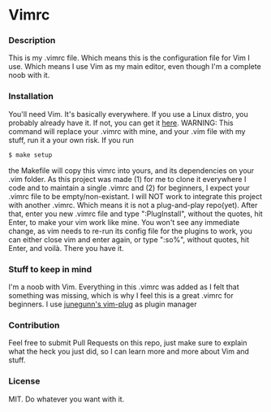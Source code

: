 # Vimrc

### Description

This is my .vimrc file. Which means this is the configuration file for Vim I use. Which means I use Vim as my main editor, even though I'm a complete noob with it.

### Installation

You'll need Vim. It's basically everywhere. If you use a Linux distro, you probably already have it. If not, you can get it [here](http://www.vim.org/download.php).
WARNING: This command will replace your .vimrc with mine, and your .vim file with my stuff, run it a your own risk.
If you run
```sh
$ make setup
```
the Makefile will copy this vimrc into yours, and its dependencies on your .vim folder. As this project was made (1) for me to clone it everywhere I code and to maintain a single .vimrc and (2) for beginners, I expect your .vimrc file to be empty/non-existant. I will NOT work to integrate this project with another .vimrc. Which means it is not a plug-and-play repo(yet).
After that, enter you new .vimrc file and type ":PlugInstall", without the quotes, hit Enter, to make your vim work like mine. You won't see any immediate change, as vim needs to re-run its config file for the plugins to work, you can either close vim and enter again, or type ":so%", without quotes, hit Enter, and voilà. There you have it.

### Stuff to keep in mind

I'm a noob with Vim. Everything in this .vimrc was added as I felt that something was missing, which is why I feel this is a great .vimrc for beginners. I use [junegunn's vim-plug](https://github.com/junegunn/vim-plug) as plugin manager

### Contribution

Feel free to submit Pull Requests on this repo, just make sure to explain what the heck you just did, so I can learn more and more about Vim and stuff.

### License

MIT. Do whatever you want with it.
